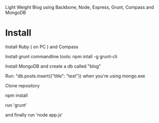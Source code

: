 Light Weight Blog using Backbone, Node, Express, Grunt, Compass and MongoDB

Install
=======

Install Ruby ( on PC ) and Compass

Install grunt commandline tools: npm intall -g grunt-cli

Install MongoDB and create a db called "blog"

Run: "db.posts.insert({"title": "test"}) when you're using mongo.exe

Clone repository

npm install

run 'grunt'

and finally run 'node app.js'